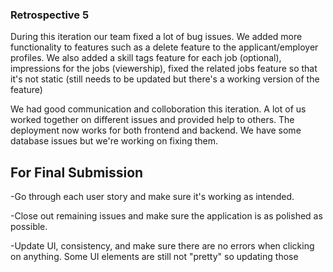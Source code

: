 ### Retrospective 5

During this iteration our team fixed a lot of bug issues. We added more functionality to features such as a delete feature to the applicant/employer profiles.
We also added a skill tags feature for each job (optional), impressions for the jobs (viewership), fixed the related jobs feature so that it's not static (still needs to be updated but there's a working version of the feature)


We had good communication and colloboration this iteration. A lot of us worked together on different issues and provided help to others. The deployment now works for both frontend and backend. We have some database issues but we're working on fixing them.

## For Final Submission

-Go through each user story and make sure it's working as intended.

-Close out remaining issues and make sure the application is as polished as possible.

-Update UI, consistency, and make sure there are no errors when clicking on anything. Some UI elements are still not "pretty" so updating those


